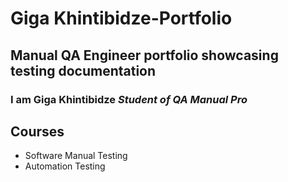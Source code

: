# Giga Khintibidze-Portfolio
## Manual QA Engineer portfolio showcasing testing documentation
### I am **Giga Khintibidze** *Student of QA Manual Pro*

## Courses
- Software Manual Testing
- Automation Testing

